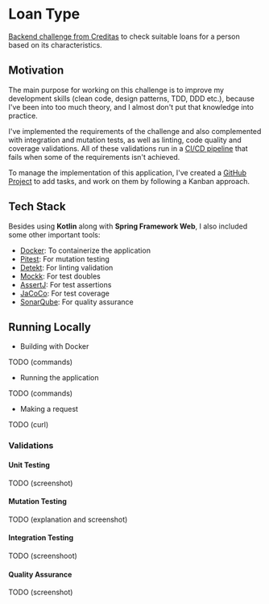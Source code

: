 # Loan Type

[Backend challenge from Creditas](https://github.com/Creditas/challenge/tree/master/backend/code-challenges/kotlin) to check suitable loans for a person based on its characteristics.

## Motivation

The main purpose for working on this challenge is to improve my development skills (clean code, design patterns, TDD, DDD etc.), because I've been into too much theory, and I almost don't put that knowledge into practice.

I've implemented the requirements of the challenge and also complemented with integration and mutation tests, as well as linting, code quality and coverage validations. All of these validations run in a [CI/CD pipeline](https://github.com/DanielBrito/creditas-challenge-suitable-loans/actions) that fails when some of the requirements isn't achieved.

To manage the implementation of this application, I've created a [GitHub Project](https://github.com/users/DanielBrito/projects/5/views/1) to add tasks, and work on them by following a Kanban approach.

## Tech Stack

Besides using **Kotlin** along with **Spring Framework Web**, I also included some other important tools:

- [Docker](https://www.docker.com/): To containerize the application
- [Pitest](https://pitest.org/): For mutation testing
- [Detekt](https://detekt.dev/): For linting validation
- [Mockk](https://mockk.io/): For test doubles
- [AssertJ](https://assertj.github.io/doc/): For test assertions
- [JaCoCo](https://www.eclemma.org/index.html): For test coverage
- [SonarQube](https://www.sonarsource.com/products/sonarcloud/): For quality assurance

## Running Locally

- Building with Docker

TODO (commands)

- Running the application

TODO (commands)

- Making a request

TODO (curl)

### Validations

#### Unit Testing

TODO (screenshot)

#### Mutation Testing

TODO (explanation and screenshot)

#### Integration Testing

TODO (screenshoot)

#### Quality Assurance

TODO (screenshot)

